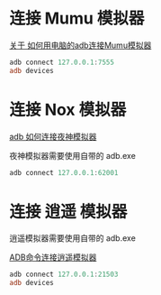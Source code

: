 # 连接 Mumu 模拟器
[关于 如何用电脑的adb连接Mumu模拟器](https://www.cnblogs.com/hankzhouAndroid/p/9070473.html)
```powershell
adb connect 127.0.0.1:7555
adb devices
```


# 连接 Nox 模拟器
[adb 如何连接夜神模拟器](https://blog.csdn.net/qq_36350532/article/details/79000653)

夜神模拟器需要使用自带的 adb.exe

```powershell
adb connect 127.0.0.1:62001
```

# 连接 逍遥 模拟器

逍遥模拟器需要使用自带的 adb.exe

[ADB命令连接逍遥模拟器](https://blog.csdn.net/qq_15228737/article/details/81142905)

```powershell
adb connect 127.0.0.1:21503
adb devices
```

